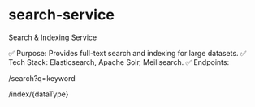 # search-service
Search &amp; Indexing Service


✅ Purpose: Provides full-text search and indexing for large datasets.
✅ Tech Stack: Elasticsearch, Apache Solr, Meilisearch.
✅ Endpoints:

/search?q=keyword

/index/{dataType}
